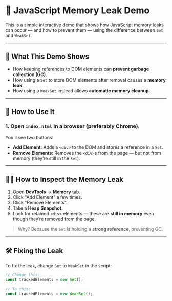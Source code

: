 # 🧠 JavaScript Memory Leak Demo

This is a simple interactive demo that shows how JavaScript memory leaks can occur — and how to prevent them — using the difference between `Set` and `WeakSet`.

---

## 🧪 What This Demo Shows

- How keeping references to DOM elements can **prevent garbage collection (GC)**.
- How using a `Set` to store DOM elements after removal causes a **memory leak**.
- How using a `WeakSet` instead allows **automatic memory cleanup**.

---

## 🚀 How to Use It

### 1. Open `index.html` in a browser (preferably Chrome).
You’ll see two buttons:
- **Add Element**: Adds a `<div>` to the DOM and stores a reference in a `Set`.
- **Remove Elements**: Removes the `<div>`s from the page — but not from memory (they’re still in the `Set`).

---

## 🕵️‍♀️ How to Inspect the Memory Leak

1. Open **DevTools** → **Memory** tab.
2. Click "Add Element" a few times.
3. Click "Remove Elements".
4. Take a **Heap Snapshot**.
5. Look for retained `<div>` elements — these are **still in memory** even though they’re removed from the page.

> Why? Because the `Set` is holding a **strong reference**, preventing GC.

---

## 🛠️ Fixing the Leak

To fix the leak, change `Set` to `WeakSet` in the script:

```js
// Change this:
const trackedElements = new Set();

// To this:
const trackedElements = new WeakSet();
